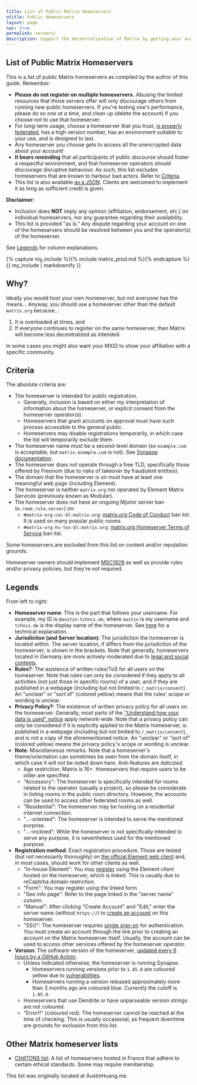 ```yaml
---
title: List of Public Matrix Homeservers
ntitle: Public Homeservers
layout: page
nav: true
permalink: servers/
description: Support the decentralization of Matrix by getting your account on an alternative homeserver!
---
```


<script>
document.addEventListener('DOMContentLoaded', (event) => {
  Array.from(document.getElementsByTagName("tr")).forEach(r => {
    let c = r.children;
    let i = 2;
    while(i < 4) {
      switch (c[i].textContent) {
        case "No":
          c[i].classList.add("red");
          break;
        case "Yes":
        case "CoC and ToS":
          c[i].classList.add("green");
          break;
        default:
          c[i].classList.add("orange");
      }
      i++;
    }
    i = r.children.length - 1;
    if (c[i].textContent == "Error!!")
      c[i].classList.add("red");
    else if (c[i].textContent.indexOf("Dendrite") == -1 && c[i].textContent.match(/\d+\.\d+\.\d/) != null) {
      let v = parseFloat(c[i].textContent.match(/\d+\.\d+\.\d/)[0].substring(2));
      c[i].classList.add(v >= 85.0 ? (v >= 85.0 ? "green" : "blue") : "orange");
    }
  })
})
</script>

## List of Public Matrix Homeservers

This is a list of public Matrix homeservers as compiled by the author of this guide. Remember:

* **Please do not register on multiple homeservers.** Abusing the limited resources that those servers offer will only discourage others from running new public homeservers. If you're testing one's performance, please do so *one at a time*, and clean up (delete the account) if you choose not to use that homeserver.
* For long-term usage, choose a homeserver that you trust, [is properly federated](https://federationtester.matrix.org/), has a high version number, has an environment suitable to your use, and is designed to last.
* Any homeserver you choose gets to access all the unencrypted data about your account!
* **It bears reminding** that all participants of public discourse should foster a respectful environment, and that homeserver operators should discourage disruptive behaviour. As such, this list excludes homeservers that are known to harbour bad actors. Refer to [Criteria](#criteria).
* This list is also available [as a JSON](../servers.json). Clients are welcomed to implement it as long as sufficient credit is given.

**Disclaimer:**

* Inclusion does **NOT** imply any opinion (affiliation, endorsement, etc.) on individual homeservers, nor any guarantee regarding their availability.
* This list is provided "as is." Any dispute regarding your account on one of the homeservers should be resolved between you and the operator(s) of the homeserver.

See [Legends](#legends) for column explanations.

{% capture my_include %}{% include matrix_prod.md %}{% endcapture %}
{{ my_include | markdownify }}

## Why?

Ideally you would host your own homeserver, but not everyone has the means... Anyway, you should use a homeserver other than the default `matrix.org` because...

1. It is overloaded at times, and
2. If everyone continues to register on the same homeserver, then Matrix will become less decentralized as intended.

In some cases you might also want your MXID to show your affiliation with a specific community.

## Criteria

The absolute criteria are:

* The homeserver is intended for public registration.
  * Generally, inclusion is based on either my interpretation of information about the homeserver, or explicit consent from the homeserver operator(s).
  * Homeservers that grant accounts on approval must have such process accessible to the general public.
  * Homeservers may disable registrations temporarily, in which case the list will temporarily exclude them.
* The homeserver name must be a second-level domain (so `example.com` is acceptable, but `matrix.example.com` is not). See [Synapse documentation](https://matrix-org.github.io/synapse/latest/delegate.html).
* The homeserver does not operate through a free TLD, specifically those offered by Freenom (due to risks of takeover by fraudulent entities).
* The domain that the homeserver is on must have at least one meaningful web page (including Element).
* The homeserver is neither `matrix.org` nor operated by Element Matrix Services (previously known as Modular).
* The homeserver does not have an ongoing Mjolnir server ban (`m.room.rule.server`) on:
  * `#matrix-org-coc-bl:matrix.org`: [matrix.org Code of Conduct](https://matrix.org/legal/code-of-conduct/) ban list. It is used on many popular public rooms.
  * `#matrix-org-hs-tos-bl:matrix.org`: [matrix.org Homeserver Terms of Service](https://matrix.org/legal/terms-and-conditions/) ban list.

Some homeservers are excluded from this list on content and/or reputation grounds.

Homeserver owners should implement [MSC1929](https://github.com/matrix-org/matrix-doc/blob/hs/proposal-admin-contact-1/proposals/1929-admin-contact.md) as well as provide rules and/or privacy policies, but they're not required.

## Legends

From left to right:

* **Homeserver name**: This is the part that follows your username. For example, my ID is `@austin:tchncs.de`, where `austin` is my username and `tchncs.de` is the display name of the homeserver. See [here](https://spec.matrix.org/v1.1/server-server-api/#resolving-server-names) for a technical explanation.
* **Jurisdiction (and Server location)**: The jurisdiction the homeserver is located within. The server location, if differs from the jurisdiction of the homeserver, is shown in the brackets. Note that generally, homeservers located in Germany are more actively moderated due to [legal and social contexts](https://en.wikipedia.org/wiki/Censorship_in_Germany#Re-unified_Germany_(1990%E2%80%93present)).
* **Rules?**: The existence of written rules/ToS for all users on the homeserver. Note that rules can only be considered if they apply to all activities (not just those in specific rooms) of a user, and if they are published in a webpage (including but not limited to `/_matrix/consent`). An "unclear" or "sort of" (colored yellow) means that the rules' scope or wording is unclear.
* **Privacy Policy?**: The existence of written privacy policy for all users on the homeserver. Generally, most parts of the ["Understand how your data is used" notice](https://matrix-client.matrix.org/_matrix/consent?v=1.0) apply network-wide. Note that a privacy policy can only be considered if it is explicitly applied to the Matrix homeserver, is published in a webpage (including but not limited to `/_matrix/consent`), and is not a copy of the aforementioned notice. An "unclear" or "sort of" (colored yellow) means the privacy policy's scope or wording is unclear.
* **Note**: Miscellaneous remarks. Note that a homeserver's theme/orientation can sometimes be seen from the domain itself, in which case it will not be noted down here. Anti-features are *italicized*.
  * Age restriction: Matrix is 16+. Homeservers that require users to be older are specified.
  * "Accessory": The homeserver is specifically intended for rooms related to the operator (usually a project), so please be considerate in listing rooms in the public room directory. However, the accounts can be used to access other federated rooms as well.
  * "Residential": The homeserver may be hosting on a residential internet connection.
  * "...-oriented": The homeserver is intended to serve the mentioned purpose.
  * "...-inclined": While the homeserver is not specifically intended to serve any purpose, it is nevertheless used for the mentioned purpose.
* **Registration method**: Exact registration procedure. Those are tested (but not necessarily thoroughly) on [the official Element web client](https://app.element.io) and, in most cases, should work for other clients as well.
  * "In-house Element": You may [register](../guide/#register-an-account) using the Element client hosted on the homeserver, which is linked. This is usually due to reCaptcha domain restriction.
  * "Form": You may register using the linked form.
  * "See info page": Refer to the page linked in the "server name" column.
  * "Manual": After clicking "Create Account" and "Edit," enter the server name (without `https://`) to [create an account](../guide/#register-an-account) on this homeserver.
  * "SSO": The homeserver requires [single sign-on](https://en.wikipedia.org/wiki/Single_sign-on) for authentication. You must create an account through the link prior to creating an account on the Matrix homeserver itself. Usually, the account can be used to access other services offered by the homeserver operator.
* **Version**: The software version of the homeserver, [updated every 6 hours by a GitHub Action](https://github.com/austinhuang0131/joinmatrix/blob/main/.github/workflows/matrix_ver.yml#L4).
  * Unless indicated otherwise, the homeserver is running Synapse.
    * Homeservers running versions prior to `1.85.0` are coloured yellow due to [vulnerabilities](https://github.com/matrix-org/synapse/releases/tag/v1.85.0).
    * Homeservers running a version released approximately more than 3 months ago are coloured blue. Currently the cutoff is `1.85.0`.
  * Homeservers that use Dendrite or have unparseable version strings are not coloured.
  * "Error!!" (coloured red): The homeserver cannot be reached at the time of checking. This is usually occasional, as frequent downtime are grounds for exclusion from this list.

## Other Matrix homeserver lists

* [CHATONS list](https://www.chatons.org/search/by-service?service_type_target_id=All&field_alternatives_aux_services_target_id=All&field_software_target_id=274&field_is_shared_value=All&title=): A list of homeservers hosted in France that adhere to certain ethical standards. Some may require membership.

This list was originally located at AustinHuang.me.

